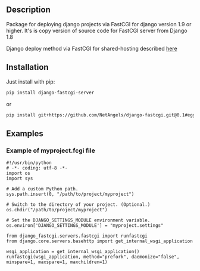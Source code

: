 Description
-----------

Package for deploying django projects via FastCGI for django version 1.9 or higher. It's is copy version of source code for FastCGI server from Django 1.8

Django deploy method via FastCGI for shared-hosting described [here](https://docs.djangoproject.com/en/1.8/howto/deployment/fastcgi/#running-django-on-a-shared-hosting-provider-with-apache)

Installation
------------

Just install with pip: 

```bash
pip install django-fastcgi-server
```

or

```bash
pip install git+https://github.com/NetAngels/django-fastcgi.git@0.1#egg=django-fastcgi-server
```

Examples
--------

### Example of myproject.fcgi file

    #!/usr/bin/python
    # -*- coding: utf-8 -*-
    import os
    import sys

    # Add a custom Python path.
    sys.path.insert(0, "/path/to/project/myproject")

    # Switch to the directory of your project. (Optional.)
    os.chdir("/path/to/project/myproject")

    # Set the DJANGO_SETTINGS_MODULE environment variable.
    os.environ['DJANGO_SETTINGS_MODULE'] = "myproject.settings"

    from django_fastcgi.servers.fastcgi import runfastcgi
    from django.core.servers.basehttp import get_internal_wsgi_application

    wsgi_application = get_internal_wsgi_application()
    runfastcgi(wsgi_application, method="prefork", daemonize="false", minspare=1, maxspare=1, maxchildren=1)
